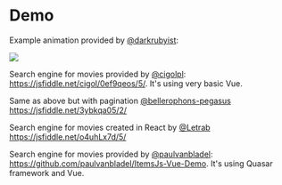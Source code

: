 # Demo

Example animation provided by [@darkrubyist](https://github.com/darkrubyist):

![](https://media.giphy.com/media/2wYrjCuszHdDVHMQ6k/giphy.gif)

Search engine for movies provided by [@cigolpl](https://github.com/cigolpl):
https://jsfiddle.net/cigol/0ef9qeos/5/. It's using very basic Vue.

Same as above but with pagination [@bellerophons-pegasus](https://github.com/bellerophons-pegasus) https://jsfiddle.net/3ybkqa05/2/

Search engine for movies created in React by [@Letrab](https://github.com/Letrab) https://jsfiddle.net/o4uhLx7d/5/

Search engine for movies provided by [@paulvanbladel](https://github.com/paulvanbladel): https://github.com/paulvanbladel/ItemsJs-Vue-Demo. It's using Quasar framework and Vue.
